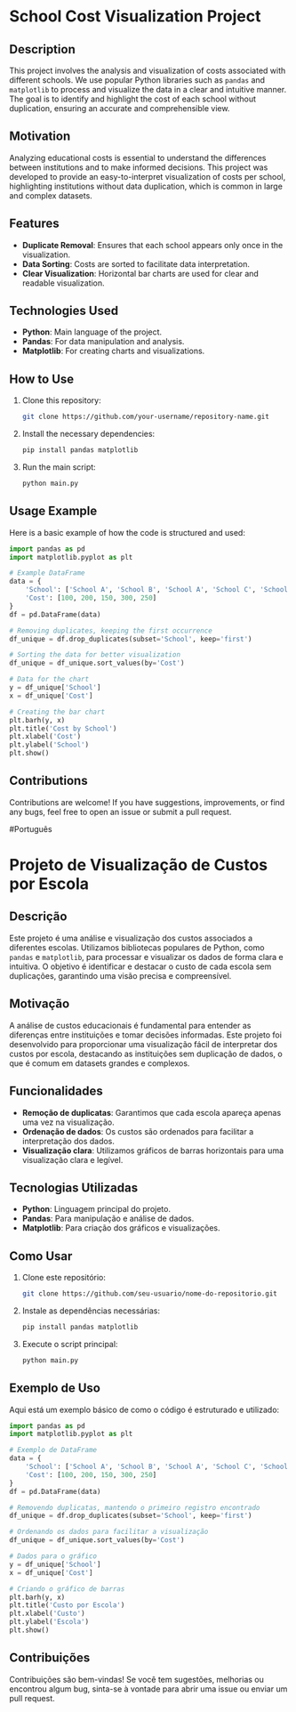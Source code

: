 # School Cost Visualization Project

## Description

This project involves the analysis and visualization of costs associated with different schools. We use popular Python libraries such as `pandas` and `matplotlib` to process and visualize the data in a clear and intuitive manner. The goal is to identify and highlight the cost of each school without duplication, ensuring an accurate and comprehensible view.

## Motivation

Analyzing educational costs is essential to understand the differences between institutions and to make informed decisions. This project was developed to provide an easy-to-interpret visualization of costs per school, highlighting institutions without data duplication, which is common in large and complex datasets.

## Features

- **Duplicate Removal**: Ensures that each school appears only once in the visualization.
- **Data Sorting**: Costs are sorted to facilitate data interpretation.
- **Clear Visualization**: Horizontal bar charts are used for clear and readable visualization.

## Technologies Used

- **Python**: Main language of the project.
- **Pandas**: For data manipulation and analysis.
- **Matplotlib**: For creating charts and visualizations.

## How to Use

1. Clone this repository:

    ```sh
    git clone https://github.com/your-username/repository-name.git
    ```

2. Install the necessary dependencies:

    ```sh
    pip install pandas matplotlib
    ```

3. Run the main script:

    ```sh
    python main.py
    ```

## Usage Example

Here is a basic example of how the code is structured and used:

```python
import pandas as pd
import matplotlib.pyplot as plt

# Example DataFrame
data = {
    'School': ['School A', 'School B', 'School A', 'School C', 'School B'],
    'Cost': [100, 200, 150, 300, 250]
}
df = pd.DataFrame(data)

# Removing duplicates, keeping the first occurrence
df_unique = df.drop_duplicates(subset='School', keep='first')

# Sorting the data for better visualization
df_unique = df_unique.sort_values(by='Cost')

# Data for the chart
y = df_unique['School']
x = df_unique['Cost']

# Creating the bar chart
plt.barh(y, x)
plt.title('Cost by School')
plt.xlabel('Cost')
plt.ylabel('School')
plt.show()
```

## Contributions

Contributions are welcome! If you have suggestions, improvements, or find any bugs, feel free to open an issue or submit a pull request.

#Português


# Projeto de Visualização de Custos por Escola

## Descrição

Este projeto é uma análise e visualização dos custos associados a diferentes escolas. Utilizamos bibliotecas populares de Python, como `pandas` e `matplotlib`, para processar e visualizar os dados de forma clara e intuitiva. O objetivo é identificar e destacar o custo de cada escola sem duplicações, garantindo uma visão precisa e compreensível.

## Motivação

A análise de custos educacionais é fundamental para entender as diferenças entre instituições e tomar decisões informadas. Este projeto foi desenvolvido para proporcionar uma visualização fácil de interpretar dos custos por escola, destacando as instituições sem duplicação de dados, o que é comum em datasets grandes e complexos.

## Funcionalidades

- **Remoção de duplicatas**: Garantimos que cada escola apareça apenas uma vez na visualização.
- **Ordenação de dados**: Os custos são ordenados para facilitar a interpretação dos dados.
- **Visualização clara**: Utilizamos gráficos de barras horizontais para uma visualização clara e legível.

## Tecnologias Utilizadas

- **Python**: Linguagem principal do projeto.
- **Pandas**: Para manipulação e análise de dados.
- **Matplotlib**: Para criação dos gráficos e visualizações.

## Como Usar

1. Clone este repositório:

    ```sh
    git clone https://github.com/seu-usuario/nome-do-repositorio.git
    ```

2. Instale as dependências necessárias:

    ```sh
    pip install pandas matplotlib
    ```

3. Execute o script principal:

    ```sh
    python main.py
    ```

## Exemplo de Uso

Aqui está um exemplo básico de como o código é estruturado e utilizado:

```python
import pandas as pd
import matplotlib.pyplot as plt

# Exemplo de DataFrame
data = {
    'School': ['School A', 'School B', 'School A', 'School C', 'School B'],
    'Cost': [100, 200, 150, 300, 250]
}
df = pd.DataFrame(data)

# Removendo duplicatas, mantendo o primeiro registro encontrado
df_unique = df.drop_duplicates(subset='School', keep='first')

# Ordenando os dados para facilitar a visualização
df_unique = df_unique.sort_values(by='Cost')

# Dados para o gráfico
y = df_unique['School']
x = df_unique['Cost']

# Criando o gráfico de barras
plt.barh(y, x)
plt.title('Custo por Escola')
plt.xlabel('Custo')
plt.ylabel('Escola')
plt.show()
```

## Contribuições

Contribuições são bem-vindas! Se você tem sugestões, melhorias ou encontrou algum bug, sinta-se à vontade para abrir uma issue ou enviar um pull request.

